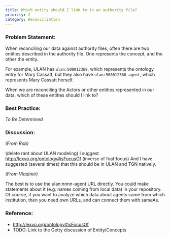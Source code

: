 ```yaml
---
title: Which entity should I link to in an authority file?
priority: 2
category: Reconciliation
---
```


### Problem Statement:

When reconciling our data against authority files, often there are two entities described in the authority file.  One represents the concept, and the other the entity.

For example, ULAN has `ulan:500012368`, which represents the ontology entry for Mary Cassatt, but they also have `ulan:500012368-agent`, which represents Mary Cassatt herself.  

When we are reconciling the Actors or other entities represented in our data, which of these entities should I link to?

### Best Practice:

*To Be Determined*

### Discussion:

*(From Rob)*

(delete rant about ULAN modeling) I suggest <http://lexvo.org/ontology#isFocusOf> (inverse of foaf:focus) And I have suggested (several times) that this should be in ULAN and TGN natively.

*(From Vladimir)*

The best is to use the ulan:nnnn-agent URL directly.
You could make statements about it (e.g. names coming from local data) in your repository.  Of course, if you want to analyze which data about agents came from which institution, then you need own URLs, and can connect them with sameAs.

### Reference:

* <http://lexvo.org/ontology#isFocusOf>
* TODO: Link to the Getty discussion of Entity/Concepts
